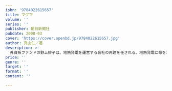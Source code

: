 ```yaml
---
isbn: '9784022615657'
title: マグマ
volume: ''
series: ''
publisher: 朝日新聞社
pubdate: 2008-03
cover: 'https://cover.openbd.jp/9784022615657.jpg'
author: 真山仁／著
description: >-
  外資系ファンドの野上妙子は、地熱発電を運営する会社の再建を任される。地熱発電に命をかける老研究者、それを政争に利用する政治家、欧米からの執拗な圧力など、さまざまな思惑が交錯する中で、地熱ビジネスは成功するのか-ドラマ「ハゲタカ」の著者が描く大型経済情報小説。
price: ''
genre: ''
target: ''
format: ''
content: ''

---
```

